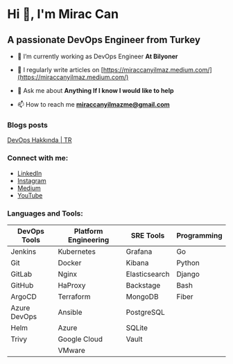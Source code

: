 # Hi 👋, I'm Mirac Can
## A passionate DevOps Engineer from Turkey

- 🔭 I’m currently working as DevOps Engineer **At Bilyoner**

- 📝 I regularly write articles on [https://miraccanyilmaz.medium.com/](https://miraccanyilmaz.medium.com/)

- 💬 Ask me about **Anything If I know I would like to help**

- 📫 How to reach me **miraccanyilmazme@gmail.com**

### Blogs posts
<!-- BLOG-POST-LIST:START -->
[DevOps Hakkında | TR](https://miraccanyilmaz.medium.com/devops-hakkında-17dd45c0204d)
<!-- BLOG-POST-LIST:END -->

### Connect with me:
- [LinkedIn](https://linkedin.com/in/mirac-can-yilmaz)
- [Instagram](https://instagram.com/miraccan00)
- [Medium](https://medium.com/@miraccanyilmaz)
- [YouTube](https://www.youtube.com/c/@miraccan00)

### Languages and Tools:

| DevOps Tools              | Platform Engineering    | SRE Tools             | Programming        |
|--------------------------|------------------------|----------------------|-------------------|
| Jenkins                   | Kubernetes              | Grafana               | Go                  |
| Git                       | Docker                  | Kibana                | Python              |
| GitLab                    | Nginx                   | Elasticsearch         | Django              |
| GitHub                    | HaProxy                 | Backstage             | Bash                |
| ArgoCD                    | Terraform               | MongoDB               | Fiber               |
| Azure DevOps              | Ansible                 | PostgreSQL            |                     |
| Helm                      | Azure                   | SQLite                |                     |
| Trivy                     | Google Cloud            | Vault                 |                     |
|                           | VMware                  |                       |                     |


